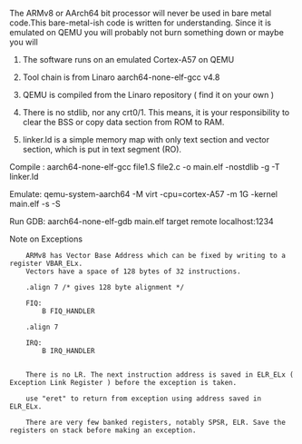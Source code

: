 The ARMv8 or AArch64 bit processor will never be used in bare metal code.This bare-metal-ish code is written for understanding. Since it is emulated on QEMU you will probably not burn something down or maybe you will

1) The software runs on an emulated Cortex-A57 on QEMU

2) Tool chain is from Linaro aarch64-none-elf-gcc v4.8

3) QEMU is compiled from the Linaro repository ( find it on your own )


4) There is no stdlib, nor any crt0/1. This means, it is your responsibility to clear the BSS or copy data section from ROM to RAM.

5) linker.ld is a simple memory map with only text section and vector section, which is put in text segment (RO).

Compile :
 	aarch64-none-elf-gcc file1.S file2.c -o main.elf -nostdlib -g -T linker.ld


Emulate: qemu-system-aarch64 -M virt -cpu=cortex-A57 -m 1G -kernel main.elf -s -S 

Run GDB:
        aarch64-none-elf-gdb main.elf
		target remote localhost:1234

		


Note on Exceptions

		ARMv8 has Vector Base Address which can be fixed by writing to a register VBAR_ELx. 
		Vectors have a space of 128 bytes of 32 instructions.
		
		.align 7 /* gives 128 byte alignment */

		FIQ:
			B FIQ_HANDLER

		.align 7
		
		IRQ:
			B IRQ_HANDLER

	
		There is no LR. The next instruction address is saved in ELR_ELx ( Exception Link Register ) before the exception is taken.

		use "eret" to return from exception using address saved in ELR_ELx. 

		There are very few banked registers, notably SPSR, ELR. Save the registers on stack before making an exception.



